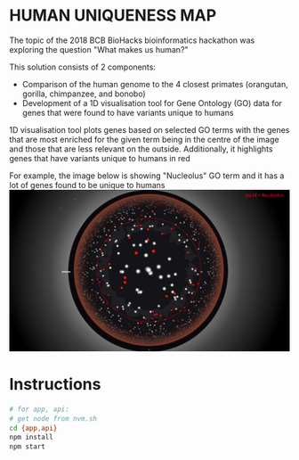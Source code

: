 # HUMAN UNIQUENESS MAP

The topic of the 2018 BCB BioHacks bioinformatics hackathon was exploring the question "What makes us human?"

This solution consists of 2 components:
 - Comparison of the human genome to the 4 closest primates (orangutan, gorilla, chimpanzee, and bonobo)
 - Development of a 1D visualisation tool for Gene Ontology (GO) data for genes that were found to have variants unique to humans

1D visualisation tool plots genes based on selected GO terms with the genes that are most enriched for the given term being in the centre of the image and those that are less relevant on the outside. Additionally, it highlights genes that have variants unique to humans in red

For example, the image below is showing "Nucleolus" GO term and it has a lot of genes found to be unique to humans
<img src="Nucleolus_viz.png" width=700>

# Instructions

```bash
# for app, api:
# get node from nvm.sh
cd {app,api}
npm install
npm start
```
